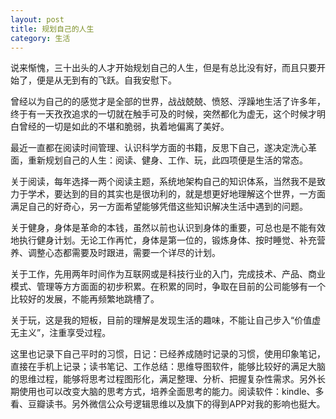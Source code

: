 ```yaml
---
layout: post
title: 规划自己的人生
category: 生活
---
```

说来惭愧，三十出头的人才开始规划自己的人生，但是有总比没有好，而且只要开始了，便是从无到有的飞跃。自我安慰下。

曾经以为自己的的感觉才是全部的世界，战战兢兢、愤怒、浮躁地生活了许多年，终于有一天孜孜追求的一切就在触手可及的时候，突然都化为虚无，这个时候才明白曾经的一切是如此的不堪和脆弱，执着地偏离了美好。

最近一直都在阅读时间管理、认识科学方面的书籍，反思下自己，遂决定洗心革面，重新规划自己的人生：阅读、健身、工作、玩，此四项便是生活的常态。

关于阅读，每年选择一两个阅读主题，系统地架构自己的知识体系，当然我不是致力于学术，要达到的目的其实也是很功利的，就是想更好地理解这个世界，一方面满足自己的好奇心，另一方面希望能够凭借这些知识解决生活中遇到的问题。

关于健身，身体是革命的本钱，虽然以前也认识到身体的重要，可总也是不能有效地执行健身计划。无论工作再忙，身体是第一位的，锻炼身体、按时睡觉、补充营养、调整心态都需要及时跟进，需要一个详尽的计划。

关于工作，先用两年时间作为互联网或是科技行业的入门，完成技术、产品、商业模式、管理等方方面面的初步积累。在积累的同时，争取在目前的公司能够有一个比较好的发展，不能再频繁地跳槽了。

关于玩，这是我的短板，目前的理解是发现生活的趣味，不能让自己步入“价值虚无主义”，注重享受过程。

这里也记录下自己平时的习惯，日记：已经养成随时记录的习惯，使用印象笔记，直接在手机上记录；读书笔记、工作总结：思维导图软件，能够比较好的满足大脑的思维过程，能够将思考过程图形化，满足整理、分析、把握复杂性需求。另外长期使用也可以改变大脑的思考方式，培养全面思考的能力。阅读软件：kindle、多看、豆瓣读书。另外微信公众号逻辑思维以及旗下的得到APP对我的影响也挺大。


